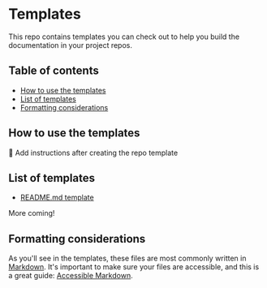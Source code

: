 # Templates

This repo contains templates you can check out to help you build the documentation in your project repos.

## Table of contents

- [How to use the templates](#ways-to-use-the-templates)
- [List of templates](#how-to-use-the-templates)
- [Formatting considerations](#formatting-considerations)

## How to use the templates

🚧 Add instructions after creating the repo template

## List of templates

- [README.md template](./README-template.md)

More coming!

## Formatting considerations

As you'll see in the templates, these files are most commonly written in [Markdown](https://www.markdownguide.org/). It's important to make sure your files are accessible, and this is a great guide: [Accessible Markdown](https://www.smashingmagazine.com/2021/09/improving-accessibility-of-markdown/).
